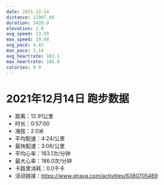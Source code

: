 ```yaml
---
date: 2021-12-14
distance: 12907.80
duration: 3420.0
elevation: 2.0
avg_speed: 13.59
max_speed: 19.08
avg_pace: 4.42
max_pace: 3.14
avg_heartrate: 163.1
max_heartrate: 186.0
calories: 0.0
---
```


# 2021年12月14日 跑步数据

- 距离：12.91公里
- 时长：0:57:00
- 海拔：2.0米
- 平均配速：4:24/公里
- 最快配速：3:08/公里
- 平均心率：163.1次/分钟
- 最大心率：186.0次/分钟
- 卡路里消耗：0.0千卡
- 活动链接：https://www.strava.com/activities/6380705469
